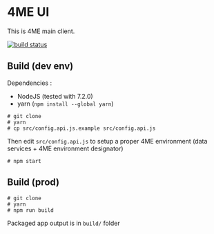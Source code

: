 # 4ME UI

This is 4ME main client.


[![build status](https://gitlab.com/devteamreims/4me.frontend/badges/master/build.svg)](https://gitlab.com/devteamreims/4me.frontend/commits/master)


## Build (dev env)

Dependencies :
* NodeJS (tested with 7.2.0)
* yarn (`npm install --global yarn`)

```
# git clone
# yarn
# cp src/config.api.js.example src/config.api.js
```

Then edit `src/config.api.js` to setup a proper 4ME environment (data services + 4ME environment designator)

```
# npm start
```

## Build (prod)
```
# git clone
# yarn
# npm run build
```

Packaged app output is in `build/` folder
